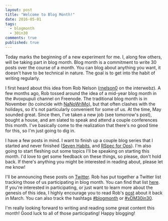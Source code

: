 ```yaml
---
layout: post
title: "Welcome to Blog Month!"
date: 2016-05-01
tags:
  - blogmonth
  - 30in30
comments: true
published: true
---
```


Today marks the beginning of a new experiment for me. I, along few others, will
be taking part in blog month. Blog month is a commitment to write 30 posts over
the course of a month. You can blog about anything you want, it doesn't have to
be technical in nature. The goal is to get into the habit of writing regularly.

I first heard about this idea from Rob Nelson
([rnelson0](http://twitter.com/rnelson0) on the interwebz). A few months ago,
Rob tossed around the idea of a mid-year blog month in the \#voxpupuli channel
on Freenode. The traditional blog month is in November (to coincide with
[NaNoWriMo](http://nanowrimo.org/)), but that often clashes with the holidays,
so it's not particularly convenient for some of us. At the time, May sounded
great. Since then, I've taken a new job (see tomorrow's post), bought a house,
and am slated to speak and attend a couple conferences this month. I've
basically come to the realization that there's no good time for this, so I'm
just going to dig in.

I have a few posts in mind. I want to finish up a couple blog series that I
started and never finished
([Seven Habits](http://blog.danzil.io/tags.html#Seven+Habits), and
[RSpec for Ops](http://blog.danzil.io/tags.html#RSpec+for+Ops)). I'm also going
to start fleshing out some topics I'll be speaking on starting this month. I'd
love to get some feedback on these things, so please, don't hold back. If
there's anything you might be interested in reading about, please let me know!

I'll be announcing these posts on [Twitter](http://twitter.com/djdanzilio). Rob
has put together a Twitter list tracking those of us participating in blog
month. You can find that list
[here](https://twitter.com/rnelson0/lists/vdm30in30-may-2016). If you're
interested in participating, or just want to learn more about the genesis of
this idea, I highly encourage you to read Rob's
[post](https://rnelson0.com/category/vdm30in30/) about it back in March.
You can also track the hashtags
[\#blogmonth](https://twitter.com/hashtag/blogmonth) or
[\#vDM30in30](https://twitter.com/hashtag/vDM30in30).

I'm really looking forward to writing and reading some great content this month!
Good luck to all of those participating! Happy blogging!
